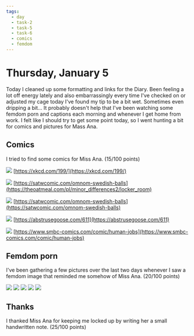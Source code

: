```yaml
---
tags:
  - day
  - task-2
  - task-5
  - task-6
  - comics
  - femdom
---
```


# Thursday, January 5

Today I cleaned up some formatting and links for the Diary. Been feeling a lot off energy lately and also embarrassingly every time I've checked on or adjusted my cage today I've found my tip to be a bit wet. Sometimes even dripping a bit… It probably doesn't help that I've been watching some femdom porn and captions each morning and whenever I get home from work.
I felt like I should try to get some point today, so I went hunting a bit for comics and pictures for Mass Ana.

## Comics
I tried to find some comics for Miss Ana. (15/100 points)

![](https://imgs.xkcd.com/comics/right_hand_rule.png)
[https://xkcd.com/199/](https://xkcd.com/199/)

![](https://s3.amazonaws.com/theoatmeal-img/comics/minor_differences2/7.png)
[https://satwcomic.com/omnom-swedish-balls](https://theoatmeal.com/pl/minor_differences2/locker_room)

![](https://satwcomic.com/art/omnom-swedish-balls.jpg)
[https://satwcomic.com/omnom-swedish-balls](https://satwcomic.com/omnom-swedish-balls)

![](https://abstrusegoose.com/strips/glorious_tesla_gaming_master_race.png)
[https://abstrusegoose.com/611](https://abstrusegoose.com/611)

![](https://www.smbc-comics.com/comics/1544547685-20181211.png)
[https://www.smbc-comics.com/comic/human-jobs](https://www.smbc-comics.com/comic/human-jobs)

## Femdom porn
I've been gathering a few pictures over the last two days whenever I saw a femdom image that reminded me somehow of Miss Ana. (20/100 points)

![](https://cdn.discordapp.com/attachments/810551417043419170/1060667230104342529/image0.png)
![](https://cdn.discordapp.com/attachments/810551417043419170/1060667230590861502/IMG_6019.jpg)
![](https://i.redd.it/nr1cdhdnn09a1.jpg)
![](https://cdn.discordapp.com/attachments/810551417043419170/1060667230829948959/spiked.jpg)
![](https://cdn.discordapp.com/attachments/810551417043419170/1060667231094198302/trap010.jpg)

## Thanks
I thanked Miss Ana for keeping me locked up by writing her a small handwritten note. (25/100 points)